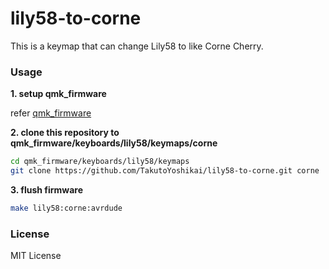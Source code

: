 # lily58-to-corne
This is a keymap that can change Lily58 to like Corne Cherry.

### Usage
**1. setup qmk_firmware**

refer [qmk_firmware](https://github.com/qmk/qmk_firmware/)

**2. clone this repository to qmk_firmware/keyboards/lily58/keymaps/corne**
```bash
cd qmk_firmware/keyboards/lily58/keymaps
git clone https://github.com/TakutoYoshikai/lily58-to-corne.git corne
```

**3. flush firmware**
```bash
make lily58:corne:avrdude
```

### License
MIT License
